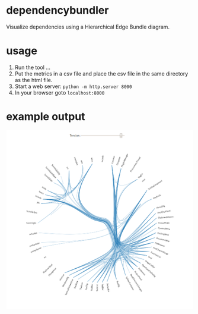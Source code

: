 # dependencybundler
Visualize dependencies using a Hierarchical Edge Bundle diagram.

# usage

1. Run the tool ...
2. Put the metrics in a csv file and place the csv file in the same directory as the html file.
3. Start a web server: `python -m http.server 8000`
4. In your browser goto `localhost:8000`

# example output

<img src="./images/example.png" width="600">
